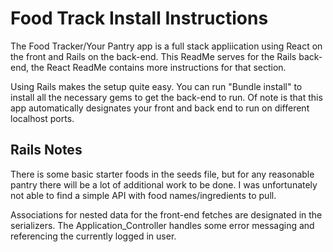# Food Track Install Instructions
The Food Tracker/Your Pantry app is a full stack appliication using React on the front and Rails on the back-end. This ReadMe serves for the Rails back-end, the React ReadMe contains more instructions for that section. 

Using Rails makes the setup quite easy. You can run "Bundle install" to install all the necessary gems to get the back-end to run. Of note is that this app automatically designates your front and back end to run on different localhost ports. 

## Rails Notes
There is some basic starter foods in the seeds file, but for any reasonable pantry there will be a lot of additional work to be done. I was unfortunately not able to find a simple API with food names/ingredients to pull. 

Associations for nested data for the front-end fetches are designated in the serializers. The Application_Controller handles some error messaging and referencing the currently logged in user. 

